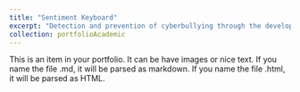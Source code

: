 ```yaml
---
title: "Sentiment Keyboard"
excerpt: "Detection and prevention of cyberbullying through the development of a client-based keyboard application which detects message sentiment via NLP and machine learning techniques. The keyboard application was built in Android Studio, with embedded NLP and machine learning techniques extracted from WEKA libraries. Built for a Summer project alongside Jacob Reckhard and Ibrahim Elmallah as part of the Ross and Verna Tate High School Internship Program. See details and press release for more information. <br/><img src='/images/ic_launcher.png'>"
collection: portfolioAcademic
---
```


This is an item in your portfolio. It can be have images or nice text. If you name the file .md, it will be parsed as markdown. If you name the file .html, it will be parsed as HTML. 
